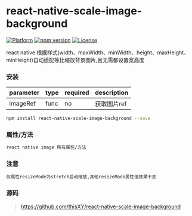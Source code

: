 # react-native-scale-image-background
[![Platform](https://img.shields.io/badge/platform-react--native-lightgrey.svg)](http://facebook.github.io/react-native/)
[![npm version](http://img.shields.io/npm/v/react-native-scale-image-background.svg)](https://www.npmjs.com/package/react-native-scale-image-background)
[![License](https://img.shields.io/badge/license-MIT-blue.svg)](https://raw.githubusercontent.com/thisXY/react-native-scale-image-background/master/LICENSE)

react native 根据样式(width、maxWidth、minWidth、height、maxHeight、minHeight)自动适配等比缩放背景图片,且无需都设置宽高度

### 安装

| parameter                     | type                                       | required | description                 
| :---------------------------- | :----------------------------------------- | :------- | :----------
| imageRef                      | func                                       | no       | 获取图片ref                     

```bash
npm install react-native-scale-image-background --save
```

### 属性/方法

```bash
react native image 所有属性/方法
```

### 注意

```bash
仅属性resizeMode为stretch启动缩放,其他resizeMode属性值效果不变
```

### 源码

> https://github.com/thisXY/react-native-scale-image-background